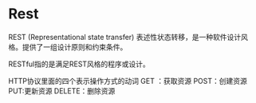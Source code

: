 # Rest

REST (Representational state transfer) 表述性状态转移，是一种软件设计风格。提供了一组设计原则和约束条件。

RESTful指的是满足REST风格的程序或设计。

HTTP协议里面的四个表示操作方式的动词
GET ：获取资源  POST：创建资源  PUT:更新资源    DELETE：删除资源